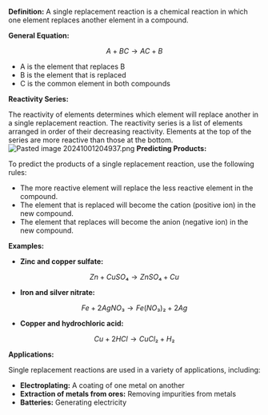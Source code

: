 
**Definition:** A single replacement reaction is a chemical reaction in which one element replaces another element in a compound.

**General Equation:**

$$
A + BC → AC + B
$$
* A is the element that replaces B
* B is the element that is replaced
* C is the common element in both compounds

**Reactivity Series:**

The reactivity of elements determines which element will replace another in a single replacement reaction. The reactivity series is a list of elements arranged in order of their decreasing reactivity. Elements at the top of the series are more reactive than those at the bottom.
![Pasted image 20241001204937.png](./../Pasted-image-20241001204937.png/)
**Predicting Products:**

To predict the products of a single replacement reaction, use the following rules:

* The more reactive element will replace the less reactive element in the compound.
* The element that is replaced will become the cation (positive ion) in the new compound.
* The element that replaces will become the anion (negative ion) in the new compound.

**Examples:**

* **Zinc and copper sulfate:**

$$
Zn + CuSO₄ → ZnSO₄ + Cu
$$

* **Iron and silver nitrate:**

$$
Fe + 2AgNO₃ → Fe(NO₃)₂ + 2Ag
$$

* **Copper and hydrochloric acid:**

$$
Cu + 2HCl → CuCl₂ + H₂
$$

**Applications:**

Single replacement reactions are used in a variety of applications, including:

* **Electroplating:** A coating of one metal on another
* **Extraction of metals from ores:** Removing impurities from metals
* **Batteries:** Generating electricity
